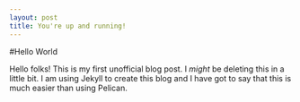 ```yaml
---
layout: post
title: You're up and running!
---
```


#Hello World

Hello folks! This is my first unofficial blog post. I _might_ be deleting this in a little bit. I am using Jekyll to create this blog and I have got to say that this is much easier than using Pelican. 

